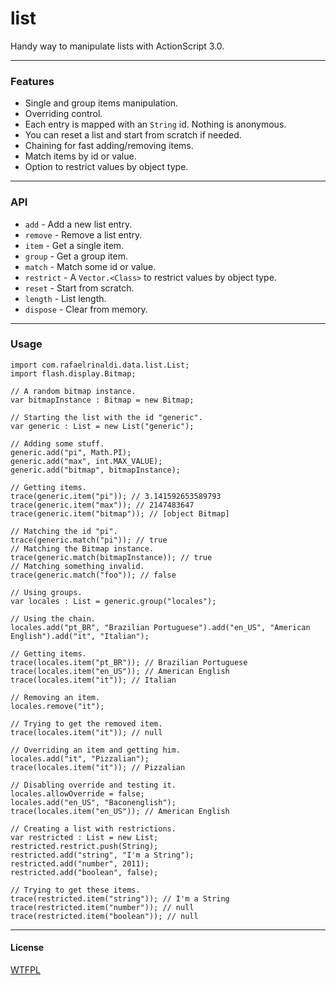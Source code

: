 [license]: http://github.com/rafaelrinaldi/list/blob/master/license.txt

# list
Handy way to manipulate lists with ActionScript 3.0.

---
### Features
- Single and group items manipulation.
- Overriding control.
- Each entry is mapped with an `String` id. Nothing is anonymous.
- You can reset a list and start from scratch if needed.
- Chaining for fast adding/removing items.
- Match items by id or value.
- Option to restrict values by object type.

---
### API
- `add` - Add a new list entry.
- `remove` - Remove a list entry.
- `item` - Get a single item.
- `group` - Get a group item.
- `match` - Match some id or value.
- `restrict` - A `Vector.<Class>` to restrict values by object type.
- `reset` - Start from scratch.
- `length` - List length.
- `dispose` - Clear from memory.

---
### Usage
	import com.rafaelrinaldi.data.list.List;
	import flash.display.Bitmap;
	
	// A random bitmap instance.
	var bitmapInstance : Bitmap = new Bitmap;
	
	// Starting the list with the id "generic".
	var generic : List = new List("generic");
	 
	// Adding some stuff.
	generic.add("pi", Math.PI);
	generic.add("max", int.MAX_VALUE);
	generic.add("bitmap", bitmapInstance);
	 
	// Getting items.
	trace(generic.item("pi")); // 3.141592653589793
	trace(generic.item("max")); // 2147483647
	trace(generic.item("bitmap")); // [object Bitmap]
	 
	// Matching the id "pi".
	trace(generic.match("pi")); // true
	// Matching the Bitmap instance.
	trace(generic.match(bitmapInstance)); // true
	// Matching something invalid.
	trace(generic.match("foo")); // false
	 
	// Using groups.
	var locales : List = generic.group("locales");
	 
	// Using the chain.
	locales.add("pt_BR", "Brazilian Portuguese").add("en_US", "American English").add("it", "Italian");
	
	// Getting items.
	trace(locales.item("pt_BR")); // Brazilian Portuguese
	trace(locales.item("en_US")); // American English
	trace(locales.item("it")); // Italian
	
	// Removing an item.
	locales.remove("it");
	
	// Trying to get the removed item.
	trace(locales.item("it")); // null
	
	// Overriding an item and getting him.
	locales.add("it", "Pizzalian");
	trace(locales.item("it")); // Pizzalian
	 		
	// Disabling override and testing it.
	locales.allowOverride = false;
	locales.add("en_US", "Baconenglish");
	trace(locales.item("en_US")); // American English
	
	// Creating a list with restrictions.
	var restricted : List = new List;
	restricted.restrict.push(String);
	restricted.add("string", "I'm a String");
	restricted.add("number", 2011);
	restricted.add("boolean", false);
	
	// Trying to get these items.
	trace(restricted.item("string")); // I'm a String
	trace(restricted.item("number")); // null
	trace(restricted.item("boolean")); // null

---
#### License
[WTFPL][license]